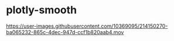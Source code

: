 # plotly-smooth

https://user-images.githubusercontent.com/10369095/214150270-ba065232-865c-4dec-947d-ccf1b820aab4.mov
